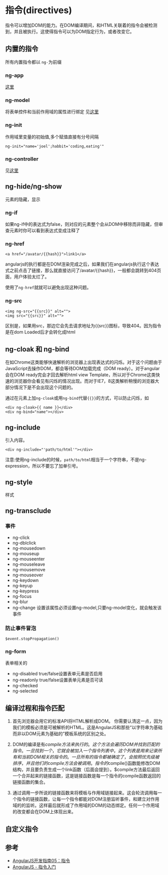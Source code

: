 # 指令(directives)
指令可以增加DOM的能力。在DOM编译期间，和HTML关联着的指令会被检测到，并且被执行。这使得指令可以为DOM指定行为，或者改变它。

## 内置的指令
所有内置指令都以 `ng-`为前缀

### ng-app
[这里](../init)

### ng-model
将表单控件和当前作用域的属性进行绑定
见[这里](../model)

### ng-init
作用域里变量的初始值,多个赋值直接有分号间隔
```
ng-init="name='joel';habbit='coding,eating'"
```

### ng-controller
见[这里](../controller)

## ng-hide/ng-show
元素的隐藏，显示

### ng-if
如果ng-if中的表达式为false，则对应的元素整个会从DOM中移除而非隐藏，但审查元素时你可以看到表达式变成注释了


### ng-href
```
<a href="/avatar/{{hash}}">link1</a>
```
angularjs的执行都是在DOM渲染完成之后，如果我们在angularjs执行这个表达式之前点击了链接，那么就直接访问了/avatar/{{hash}}，一般都会跳转到404页面，用户体验太烂了。

使用了`ng-href`就就可以避免出现这种问题。

### ng-src
```
<img ng-src="{{src}}" alt="">
<img src="{{src}}" alt="">
```
区别是，如果用src，那边它会先去请求地址为{{src}}图标，导致404。因为指令是在dom Loaded后才会转化成html

## ng-cloak 和 ng-bind
在如Chrome这类能够快速解析的浏览器上出现表达式的闪烁。对于这个问题由于JavaScript去操作DOM，都会等待DOM加载完成（DOM ready）。对于angular会在DOM ready完会才回去解析html view Template，所以对于Chrome这类快速的浏览器你会看见有闪烁的情况出现。而对于IE7，8这类解析稍慢的浏览器大部分情况下是不会出现这个问题的。

通过在元素上加`ng-cloak`或用`ng-bind`代替`{{}}`的方式，可以防止闪烁，如
```
<div ng-cloak>{{ name }}</div>
<div ng-bind="name"></div>
```


## ng-include
引入内容。
```
<div ng-include="'path/to/html'"></div>
```
注意:使用ng-include的时候，`path/to/html`相当于一个字符串，不是ng-expression，所以不要忘了加单引号。

## ng-style
样式

## ng-transclude


### 事件
* ng-click
* ng-dblclick
* ng-mousedown
* ng-mouseup
* ng-mouseenter
* ng-mouseleave
* ng-mousemove
* ng-mouseover
* ng-keydown
* ng-keyup
* ng-keypress
* ng-focus
* ng-blur
* ng-change 设置该属性必须设置ng-model,只要ng-model变化，就会触发该事件

### 防止事件冒泡

```
$event.stopPropagation()
```

### ng-form
表单相关的
* ng-disabled true/false设置表单元素是否启用
* ng-readonly true/false设置表单元素是否可读
* ng-checked
* ng-selected


## 编译过程和指令匹配
1. 首先浏览器会用它的标准API将HTML解析成DOM。 你需要认清这一点，因为我们的模板必须是可被解析的HTML。这是AngularJS和那些“以字符串为基础而非以DOM元素为基础的”模板系统的区别之处。

1. DOM的编译是有$compile方法来执行的。 这个方法会遍历DOM并找到匹配的指令。一旦找到一个，它就会被加入一个指令列表中，这个列表是用来记录所有和当前DOM相关的指令的。 一旦所有的指令都被确定了，会按照优先级被排序，并且他们的compile方法会被调用。 指令的$compile()函数能修改DOM结构，并且要负责生成一个link函数（后面会提到）。$compile方法最后返回一个合并起来的链接函数，这是链接函数是每一个指令的compile函数返回的链接函数的集合。

1. 通过调用一步所说的链接函数来将模板与作用域链接起来。这会轮流调用每一个指令的链接函数，让每一个指令都能对DOM注册监听事件，和建立对作用域的的监听。这样最后就形成了作用域的DOM的动态绑定。任何一个作用域的改变都会在DOM上体现出来。

## 自定义指令



## 参考
* [AngularJS开发指南05：指令](http://www.angularjs.cn/A00r)
* [AngularJS - 指令入门](http://www.cnblogs.com/Kavlez/p/4271057.html)